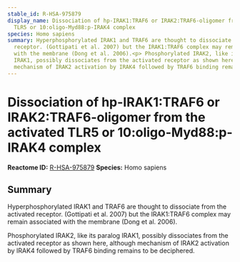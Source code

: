 ```yaml
---
stable_id: R-HSA-975879
display_name: Dissociation of hp-IRAK1:TRAF6 or IRAK2:TRAF6-oligomer from the activated
  TLR5 or 10:oligo-Myd88:p-IRAK4 complex
species: Homo sapiens
summary: Hyperphosphorylated IRAK1 and TRAF6 are thought to dissociate from the activated
  receptor. (Gottipati et al. 2007) but the IRAK1:TRAF6 complex may remain associated
  with the membrane (Dong et al. 2006).<p> Phosphorylated IRAK2, like its paralog
  IRAK1, possibly dissociates from the activated receptor as shown here, although
  mechanism of IRAK2 activation by IRAK4 followed by TRAF6 binding remains to be deciphered.
---
```


# Dissociation of hp-IRAK1:TRAF6 or IRAK2:TRAF6-oligomer from the activated TLR5 or 10:oligo-Myd88:p-IRAK4 complex
**Reactome ID:** [R-HSA-975879](https://reactome.org/content/detail/R-HSA-975879)
**Species:** Homo sapiens

## Summary

Hyperphosphorylated IRAK1 and TRAF6 are thought to dissociate from the activated receptor. (Gottipati et al. 2007) but the IRAK1:TRAF6 complex may remain associated with the membrane (Dong et al. 2006).<p> Phosphorylated IRAK2, like its paralog IRAK1, possibly dissociates from the activated receptor as shown here, although mechanism of IRAK2 activation by IRAK4 followed by TRAF6 binding remains to be deciphered.

